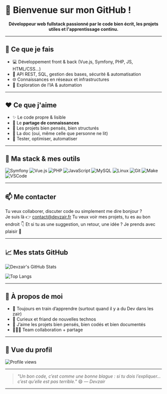 # 👋 Bienvenue sur mon GitHub !

<p align="center">
  <strong>Développeur web fullstack passionné par le code bien écrit, les projets utiles et l'apprentissage continu.</strong>
</p>

---

## 🚀 Ce que je fais

- 💻 Développement front & back (Vue.js, Symfony, PHP, JS, HTML/CSS…)
- 🔧 API REST, SQL, gestion des bases, sécurité & automatisation
- 🌐 Connaissances en réseaux et infrastructures
- 🧠 Exploration de l’IA & automation

---

## ❤️ Ce que j'aime

- ✨ Le code propre & lisible
- 🤝 Le **partage de connaissances**
- 🧩 Les projets bien pensés, bien structurés
- 📖 La doc (oui, même celle que personne ne lit)
- 🧪 Tester, optimiser, automatiser

---

## 🔧 Ma stack & mes outils

![Symfony](https://img.shields.io/badge/-Symfony-000?style=flat&logo=symfony&logoColor=white)
![Vue.js](https://img.shields.io/badge/-Vue.js-42b883?style=flat&logo=vue.js&logoColor=white)
![PHP](https://img.shields.io/badge/-PHP-777bb3?style=flat&logo=php&logoColor=white)
![JavaScript](https://img.shields.io/badge/-JavaScript-f7df1e?style=flat&logo=javascript&logoColor=black)
![MySQL](https://img.shields.io/badge/-MySQL-00758f?style=flat&logo=mysql&logoColor=white)
![Linux](https://img.shields.io/badge/-Linux-fcc624?style=flat&logo=linux&logoColor=black)
![Git](https://img.shields.io/badge/-Git-f05032?style=flat&logo=git&logoColor=white)
![Make](https://img.shields.io/badge/-Make-000000?style=flat&logo=make&logoColor=white)
![VSCode](https://img.shields.io/badge/-VSCode-007ACC?style=flat&logo=visual-studio-code&logoColor=white)

---

## 📫 Me contacter

Tu veux collaborer, discuter code ou simplement me dire bonjour ?  
Je suis là 👉 contact@devzair.fr
Tu veux voir mes projets, tu es au bon endroit 👇 
Et si tu as une suggestion, un retour, une idée ? Je prends avec plaisir 🙌

---

## 📈 Mes stats GitHub

![Devzair's GitHub Stats](https://github-readme-stats.vercel.app/api?username=Devzair-Officiel&show_icons=true&theme=github_dark&hide_title=true&count_private=true)
  
![Top Langs](https://github-readme-stats.vercel.app/api/top-langs/?username=Devzair-Officiel&layout=compact&theme=github_dark)

---

## 💬 À propos de moi

- 🌱 Toujours en train d’apprendre (surtout quand il y a du Dev dans les zair)
- 🧠 Curieux et friand de nouvelles technos
- 🧩 J’aime les projets bien pensés, bien codés et bien documentés
- 🧑‍🤝‍🧑 Team collaboration + partage 

---

## 👀 Vue du profil

![Profile views](https://komarev.com/ghpvc/?username=Devzair-Officiel&style=flat-square&color=blue)

---

> _"Un bon code, c’est comme une bonne blague : si tu dois l’expliquer… c’est qu’elle est pas terrible."_ 😄
> _— Devzair_

---

